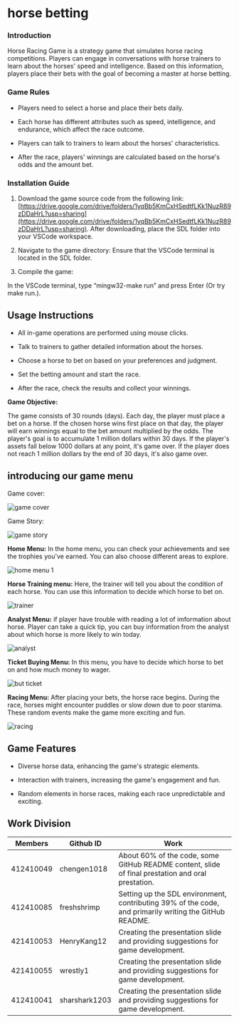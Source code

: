 
# horse betting

### Introduction

Horse Racing Game is a strategy game that simulates horse racing competitions. Players can engage in conversations with horse trainers to learn about the horses' speed and intelligence. Based on this information, players place their bets with the goal of becoming a master at horse betting.

### Game Rules

- Players need to select a horse and place their bets daily.

- Each horse has different attributes such as speed, intelligence, and endurance, which affect the race outcome.

- Players can talk to trainers to learn about the horses' characteristics.

- After the race, players' winnings are calculated based on the horse's odds and the amount bet.

### Installation Guide

1. Download the game source code from the following link: [https://drive.google.com/drive/folders/1yqBb5KmCxHSedtfLKk1NuzR89zDDaHrL?usp=sharing](https://drive.google.com/drive/folders/1yqBb5KmCxHSedtfLKk1NuzR89zDDaHrL?usp=sharing). After downloading, place the SDL folder into your VSCode workspace.

2. Navigate to the game directory: Ensure that the VSCode terminal is located in the SDL folder.

3. Compile the game:

In the VSCode terminal, type “mingw32-make run” and press Enter
(Or try make run.).

## Usage Instructions

- All in-game operations are performed using mouse clicks.

- Talk to trainers to gather detailed information about the horses.

- Choose a horse to bet on based on your preferences and judgment.

- Set the betting amount and start the race.

- After the race, check the results and collect your winnings.

**Game Objective:**

The game consists of 30 rounds (days). Each day, the player must place a bet on a horse. If the chosen horse wins first place on that day, the player will earn winnings equal to the bet amount multiplied by the odds. The player's goal is to accumulate 1 million dollars within 30 days. If the player's assets fall below 1000 dollars at any point, it's game over. If the player does not reach 1 million dollars by the end of 30 days, it's also game over.

## introducing our game menu

Game cover:

![game cover](https://github.com/freshshrimp/final_project/blob/main/picture/game%20cover.png)

Game Story:

![game story](https://github.com/freshshrimp/final_project/blob/main/picture/game%20story.png)

**Home Menu:** In the home menu, you can check your achievements and see the trophies you've earned. You can also choose different areas to explore.

![home menu 1](https://github.com/freshshrimp/final_project/blob/main/picture/hone%20menu%201.png)

**Horse Training menu:** Here, the trainer will tell you about the condition of each horse. You can use this information to decide which horse to bet on.

![trainer](https://github.com/freshshrimp/final_project/blob/main/picture/trainer.png)

**Analyst Menu:** if player have trouble with reading a lot of imformation about horse. Player can take a quick tip, you can buy information from the analyst about which horse is more likely to win today.

![analyst](https://github.com/freshshrimp/final_project/blob/main/picture/analyst.png)

**Ticket Buying Menu:** In this menu, you have to decide which horse to bet on and how much money to wager.

![but ticket](https://github.com/freshshrimp/final_project/blob/main/picture/buy%20ticket.png)

**Racing Menu:** After placing your bets, the horse race begins. During the race, horses might encounter puddles or slow down due to poor stanima. These random events make the game more exciting and fun.

![racing](https://github.com/freshshrimp/final_project/blob/main/racing.png)

## Game Features

- Diverse horse data, enhancing the game's strategic elements.

- Interaction with trainers, increasing the game's engagement and fun.

- Random elements in horse races, making each race unpredictable and exciting.

## Work Division
| Members | Github ID | Work |
|--------|-----------|------|
| 412410049 | chengen1018 |About 60% of the code, some GitHub README content, slide of final prestation and oral prestation. |
| 412410085 | freshshrimp | Setting up the SDL environment, contributing 39% of the code, and primarily writing the GitHub README. |
| 421410053 | HenryKang12 |Creating the presentation slide and providing suggestions for game development. |
| 421410055 | wrestly1 | Creating the presentation slide and providing suggestions for game development. |
| 412410041 |sharshark1203 | Creating the presentation slide and providing suggestions for game development. |
